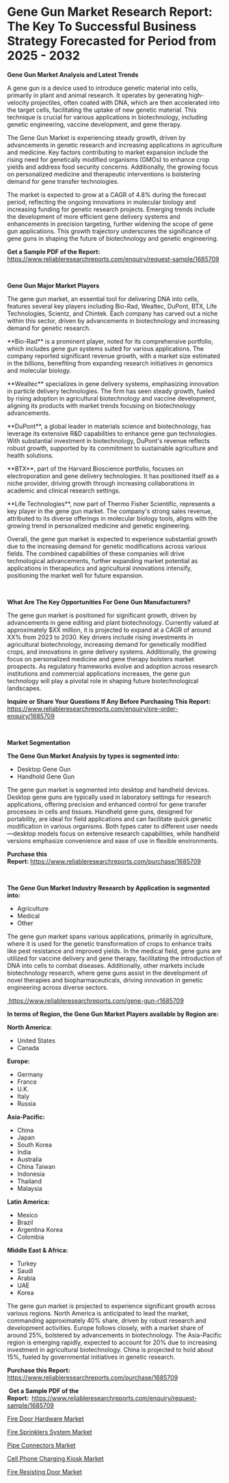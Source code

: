 <p><h1>Gene Gun Market Research Report: The Key To Successful Business Strategy Forecasted for Period from 2025 - 2032</h1></p><p><strong>Gene Gun Market Analysis and Latest Trends</strong></p>
<p><p>A gene gun is a device used to introduce genetic material into cells, primarily in plant and animal research. It operates by generating high-velocity projectiles, often coated with DNA, which are then accelerated into the target cells, facilitating the uptake of new genetic material. This technique is crucial for various applications in biotechnology, including genetic engineering, vaccine development, and gene therapy.</p><p>The Gene Gun Market is experiencing steady growth, driven by advancements in genetic research and increasing applications in agriculture and medicine. Key factors contributing to market expansion include the rising need for genetically modified organisms (GMOs) to enhance crop yields and address food security concerns. Additionally, the growing focus on personalized medicine and therapeutic interventions is bolstering demand for gene transfer technologies.</p><p>The market is expected to grow at a CAGR of 4.8% during the forecast period, reflecting the ongoing innovations in molecular biology and increasing funding for genetic research projects. Emerging trends include the development of more efficient gene delivery systems and enhancements in precision targeting, further widening the scope of gene gun applications. This growth trajectory underscores the significance of gene guns in shaping the future of biotechnology and genetic engineering.</p></p>
<p><strong>Get a Sample PDF of the Report:&nbsp;</strong> <a href="https://www.reliableresearchreports.com/enquiry/request-sample/1685709?utm_campaign=31&utm_medium=2&utm_source=Github&utm_content=ia&utm_term=19022025&utm_id=gene-gun">https://www.reliableresearchreports.com/enquiry/request-sample/1685709</a></p>
<p>&nbsp;</p>
<p><strong>Gene Gun Major Market Players</strong></p>
<p><p>The gene gun market, an essential tool for delivering DNA into cells, features several key players including Bio-Rad, Wealtec, DuPont, BTX, Life Technologies, Scientz, and Chintek. Each company has carved out a niche within this sector, driven by advancements in biotechnology and increasing demand for genetic research.</p><p>**Bio-Rad** is a prominent player, noted for its comprehensive portfolio, which includes gene gun systems suited for various applications. The company reported significant revenue growth, with a market size estimated in the billions, benefiting from expanding research initiatives in genomics and molecular biology.</p><p>**Wealtec** specializes in gene delivery systems, emphasizing innovation in particle delivery technologies. The firm has seen steady growth, fueled by rising adoption in agricultural biotechnology and vaccine development, aligning its products with market trends focusing on biotechnology advancements.</p><p>**DuPont**, a global leader in materials science and biotechnology, has leverage its extensive R&D capabilities to enhance gene gun technologies. With substantial investment in biotechnology, DuPont's revenue reflects robust growth, supported by its commitment to sustainable agriculture and health solutions.</p><p>**BTX**, part of the Harvard Bioscience portfolio, focuses on electroporation and gene delivery technologies. It has positioned itself as a niche provider, driving growth through increasing collaborations in academic and clinical research settings.</p><p>**Life Technologies**, now part of Thermo Fisher Scientific, represents a key player in the gene gun market. The company's strong sales revenue, attributed to its diverse offerings in molecular biology tools, aligns with the growing trend in personalized medicine and genetic engineering.</p><p>Overall, the gene gun market is expected to experience substantial growth due to the increasing demand for genetic modifications across various fields. The combined capabilities of these companies will drive technological advancements, further expanding market potential as applications in therapeutics and agricultural innovations intensify, positioning the market well for future expansion.</p></p>
<p>&nbsp;</p>
<p><strong>What Are The Key Opportunities For Gene Gun Manufacturers?</strong></p>
<p><p>The gene gun market is positioned for significant growth, driven by advancements in gene editing and plant biotechnology. Currently valued at approximately $XX million, it is projected to expand at a CAGR of around XX% from 2023 to 2030. Key drivers include rising investments in agricultural biotechnology, increasing demand for genetically modified crops, and innovations in gene delivery systems. Additionally, the growing focus on personalized medicine and gene therapy bolsters market prospects. As regulatory frameworks evolve and adoption across research institutions and commercial applications increases, the gene gun technology will play a pivotal role in shaping future biotechnological landscapes.</p></p>
<p><strong>Inquire or Share Your Questions If Any Before Purchasing This Report:</strong> <a href="https://www.reliableresearchreports.com/enquiry/pre-order-enquiry/1685709?utm_campaign=31&utm_medium=2&utm_source=Github&utm_content=ia&utm_term=19022025&utm_id=gene-gun">https://www.reliableresearchreports.com/enquiry/pre-order-enquiry/1685709</a></p>
<p>&nbsp;</p>
<p><strong>Market Segmentation</strong></p>
<p><strong>The Gene Gun Market Analysis by types is segmented into:</strong></p>
<p><ul><li>Desktop Gene Gun</li><li>Handhold Gene Gun</li></ul></p>
<p><p>The gene gun market is segmented into desktop and handheld devices. Desktop gene guns are typically used in laboratory settings for research applications, offering precision and enhanced control for gene transfer processes in cells and tissues. Handheld gene guns, designed for portability, are ideal for field applications and can facilitate quick genetic modification in various organisms. Both types cater to different user needs—desktop models focus on extensive research capabilities, while handheld versions emphasize convenience and ease of use in flexible environments.</p></p>
<p><strong>Purchase this Report:&nbsp;</strong><a href="https://www.reliableresearchreports.com/purchase/1685709?utm_campaign=31&utm_medium=2&utm_source=Github&utm_content=ia&utm_term=19022025&utm_id=gene-gun">https://www.reliableresearchreports.com/purchase/1685709</a></p>
<p>&nbsp;</p>
<p><strong>The Gene Gun Market Industry Research by Application is segmented into:</strong></p>
<p><ul><li>Agriculture</li><li>Medical</li><li>Other</li></ul></p>
<p><p>The gene gun market spans various applications, primarily in agriculture, where it is used for the genetic transformation of crops to enhance traits like pest resistance and improved yields. In the medical field, gene guns are utilized for vaccine delivery and gene therapy, facilitating the introduction of DNA into cells to combat diseases. Additionally, other markets include biotechnology research, where gene guns assist in the development of novel therapies and biopharmaceuticals, driving innovation in genetic engineering across diverse sectors.</p></p>
<p><a href="https://www.reliableresearchreports.com/gene-gun-r1685709?utm_campaign=31&utm_medium=2&utm_source=Github&utm_content=ia&utm_term=19022025&utm_id=gene-gun">&nbsp;https://www.reliableresearchreports.com/gene-gun-r1685709</a></p>
<p><strong>In terms of Region, the Gene Gun Market Players available by Region are:</strong></p>
<p>
    <p> <strong> North America: </strong>
        <ul>
            <li>United States</li>
            <li>Canada</li>
        </ul>
        </p> 
    <p> <strong> Europe: </strong>
        <ul>
            <li>Germany</li>
            <li>France</li>
            <li>U.K.</li>
            <li>Italy</li>
            <li>Russia</li>
        </ul>
        </p> 
    <p> <strong> Asia-Pacific: </strong>
        <ul>
            <li>China</li>
            <li>Japan</li>
            <li>South Korea</li>
            <li>India</li>
            <li>Australia</li>
            <li>China Taiwan</li>
            <li>Indonesia</li>
            <li>Thailand</li>
            <li>Malaysia</li>
        </ul>
        </p> 
    <p> <strong> Latin America: </strong>
        <ul>
            <li>Mexico</li>
            <li>Brazil</li>
            <li>Argentina Korea</li>
            <li>Colombia</li>
        </ul>
        </p> 
    <p> <strong> Middle East & Africa: </strong>
        <ul>
            <li>Turkey</li>
            <li>Saudi</li>
            <li>Arabia</li>
            <li>UAE</li>
            <li>Korea</li>
        </ul>
    </p>
    </p>
<p><p>The gene gun market is projected to experience significant growth across various regions. North America is anticipated to lead the market, commanding approximately 40% share, driven by robust research and development activities. Europe follows closely, with a market share of around 25%, bolstered by advancements in biotechnology. The Asia-Pacific region is emerging rapidly, expected to account for 20% due to increasing investment in agricultural biotechnology. China is projected to hold about 15%, fueled by governmental initiatives in genetic research.</p></p>
<p><strong>Purchase this Report: </strong><a href="https://www.reliableresearchreports.com/purchase/1685709?utm_campaign=31&utm_medium=2&utm_source=Github&utm_content=ia&utm_term=19022025&utm_id=gene-gun">https://www.reliableresearchreports.com/purchase/1685709</a></p>
<p>&nbsp;<strong>Get a Sample PDF of the Report:&nbsp;&nbsp;</strong><a href="https://www.reliableresearchreports.com/enquiry/request-sample/1685709?utm_campaign=31&utm_medium=2&utm_source=Github&utm_content=ia&utm_term=19022025&utm_id=gene-gun">https://www.reliableresearchreports.com/enquiry/request-sample/1685709</a></p>
<p><strong></strong></p>
<p><p><a href="https://github.com/zupankocka/Market-Research-Report-List-1/blob/main/fire-door-hardware-market.md?utm_campaign=31&utm_medium=2&utm_source=Github&utm_content=ia&utm_term=19022025&utm_id=gene-gun">Fire Door Hardware Market</a></p><p><a href="https://github.com/salodipura00/Market-Research-Report-List-1/blob/main/fire-sprinklers-system-market.md?utm_campaign=31&utm_medium=2&utm_source=Github&utm_content=ia&utm_term=19022025&utm_id=gene-gun">Fire Sprinklers System Market</a></p><p><a href="https://github.com/viipposahko25/Market-Research-Report-List-1/blob/main/pipe-connectors-market.md?utm_campaign=31&utm_medium=2&utm_source=Github&utm_content=ia&utm_term=19022025&utm_id=gene-gun">Pipe Connectors Market</a></p><p><a href="https://github.com/supicweg/Market-Research-Report-List-1/blob/main/cell-phone-charging-kiosk-market.md?utm_campaign=31&utm_medium=2&utm_source=Github&utm_content=ia&utm_term=19022025&utm_id=gene-gun">Cell Phone Charging Kiosk Market</a></p><p><a href="https://github.com/crooneinis80/Market-Research-Report-List-1/blob/main/fire-resisting-door-market.md?utm_campaign=31&utm_medium=2&utm_source=Github&utm_content=ia&utm_term=19022025&utm_id=gene-gun">Fire Resisting Door Market</a></p></p>